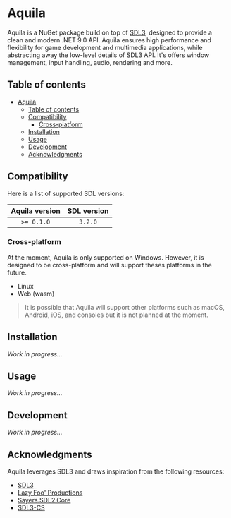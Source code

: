 # Aquila

Aquila is a NuGet package build on top of [SDL3], designed to provide a clean and modern .NET 9.0 API. Aquila ensures high performance and flexibility for game development and multimedia applications, while abstracting away the low-level details of SDL3 API. It's offers window management, input handling, audio, rendering and more.

## Table of contents

- [Aquila](#aquila)
  - [Table of contents](#table-of-contents)
  - [Compatibility](#compatibility)
    - [Cross-platform](#cross-platform)
  - [Installation](#installation)
  - [Usage](#usage)
  - [Development](#development)
  - [Acknowledgments](#acknowledgments)

## Compatibility

Here is a list of supported SDL versions:

| Aquila version | SDL version |
| :------------: | :---------: |
|   `>= 0.1.0`   |   `3.2.0`   |

### Cross-platform

At the moment, Aquila is only supported on Windows. However, it is designed to be cross-platform and will support theses platforms in the future.

- Linux
- Web (wasm)

> It is possible that Aquila will support other platforms such as macOS, Android, iOS, and consoles but it is not planned at the moment.

## Installation

*Work in progress...*

## Usage

*Work in progress...*

## Development

*Work in progress...*

## Acknowledgments

Aquila leverages SDL3 and draws inspiration from the following resources:

- [SDL3]
- [Lazy Foo' Productions](https://lazyfoo.net/index.php)
- [Sayers.SDL2.Core](https://github.com/JeremySayers/Sayers.SDL2.Core)
- [SDL3-CS](https://github.com/flibitijibibo/SDL3-CS)

[SDL3]: https://www.libsdl.org/
